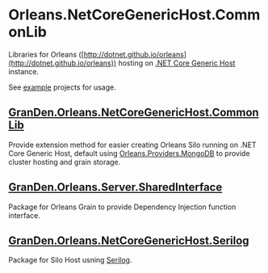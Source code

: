 # Orleans.NetCoreGenericHost.CommonLib

Libraries for Orleans ([http://dotnet.github.io/orleans](http://dotnet.github.io/orleans)) hosting on [.NET Core Generic Host](http://docs.microsoft.com/en-us/aspnet/core/fundamentals/host/generic-host) instance.

See [example](./example) projects for usage.

## [GranDen.Orleans.NetCoreGenericHost.CommonLib](./src/GranDen.Orleans.NetCoreGenericHost.CommonLib)

Provide extension method for easier creating Orleans Silo running on .NET Core Generic Host, default using [Orleans.Providers.MongoDB](https://www.nuget.org/packages/Orleans.Providers.MongoDB) to provide cluster hosting and grain storage.

## [GranDen.Orleans.Server.SharedInterface](./src/GranDen.Orleans.Server.SharedInterface)

Package for Orleans Grain to provide Dependency Injection function interface.

## [GranDen.Orleans.NetCoreGenericHost.Serilog](./src/GranDen.Orleans.NetCoreGenericHost.Serilog)

Package for Silo Host usning [Serilog](https://serilog.net/).
